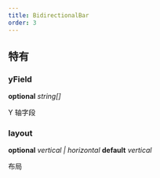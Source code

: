 ```yaml
---
title: BidirectionalBar
order: 3
---
```


##  特有

### yField

<description>**optional** *string[]*</description>

Y 轴字段


### layout

<description>**optional** *vertical | horizontal* **default** *vertical*</description>

布局
